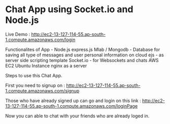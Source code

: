 # Chat App using Socket.io and Node.js
Live Demo : http://ec2-13-127-114-55.ap-south-1.compute.amazonaws.com/login

Functionalites of App -
Node.js
express.js
Mlab / Mongodb - Database for saving all type of messages and user personal information on cloud 
ejs - as server side scripting template
Socket.io - for Websockets and chats
AWS EC2 Ubuntu Instance
nginx as a server

Steps to use this Chat App.

First you need to signup on : http://ec2-13-127-114-55.ap-south-1.compute.amazonaws.com/signup

Those who have already signed up can go and login on this link : http://ec2-13-127-114-55.ap-south-1.compute.amazonaws.com/loginPage

Now you can able to chat with your friends who are already loged in.
